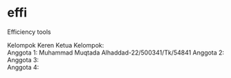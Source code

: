 # effi
Efficiency tools

Kelompok Keren
Ketua Kelompok:  
Anggota 1: Muhammad Muqtada Alhaddad-22/500341/Tk/54841
Anggota 2:  
Anggota 3:  
Anggota 4:  
